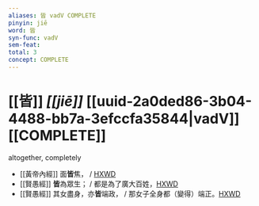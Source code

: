 ```yaml
---
aliases: 皆 vadV COMPLETE
pinyin: jiē
word: 皆
syn-func: vadV
sem-feat: 
total: 3
concept: COMPLETE 
---
```

# [[皆]] *[[jiē]]*  [[uuid-2a0ded86-3b04-4488-bb7a-3efccfa35844|vadV]] [[COMPLETE]]
altogether, completely
 - [[黃帝內經]] 面**皆**焦， / [HXWD](https://hxwd.org/textview.html?location=KR3e0001_tls_001-3a.26)
 - [[賢愚經]] **皆**為眾生； / 都是為了廣大百姓，[HXWD](https://hxwd.org/textview.html?location=KR6b0059_T_001-0350a.41)
 - [[賢愚經]] 其女盡身，亦**皆**端政， / 那女子全身都（變得）端正。[HXWD](https://hxwd.org/textview.html?location=KR6b0059_T_002-0357c.67)